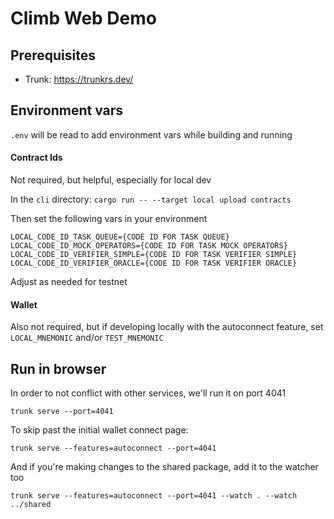 # Climb Web Demo

## Prerequisites

* Trunk: https://trunkrs.dev/

## Environment vars

`.env` will be read to add environment vars while building and running

#### Contract Ids

Not required, but helpful, especially for local dev

In the `cli` directory: `cargo run -- --target local upload contracts`

Then set the following vars in your environment

```
LOCAL_CODE_ID_TASK_QUEUE={CODE ID FOR TASK QUEUE}
LOCAL_CODE_ID_MOCK_OPERATORS={CODE ID FOR TASK MOCK OPERATORS}
LOCAL_CODE_ID_VERIFIER_SIMPLE={CODE ID FOR TASK VERIFIER SIMPLE}
LOCAL_CODE_ID_VERIFIER_ORACLE={CODE ID FOR TASK VERIFIER ORACLE}
```

Adjust as needed for testnet

#### Wallet

Also not required, but if developing locally with the autoconnect feature, set `LOCAL_MNEMONIC` and/or `TEST_MNEMONIC`

## Run in browser

In order to not conflict with other services, we'll run it on port 4041

```
trunk serve --port=4041
```

To skip past the initial wallet connect page:

```
trunk serve --features=autoconnect --port=4041
```

And if you're making changes to the shared package, add it to the watcher too

```
trunk serve --features=autoconnect --port=4041 --watch . --watch ../shared
```
